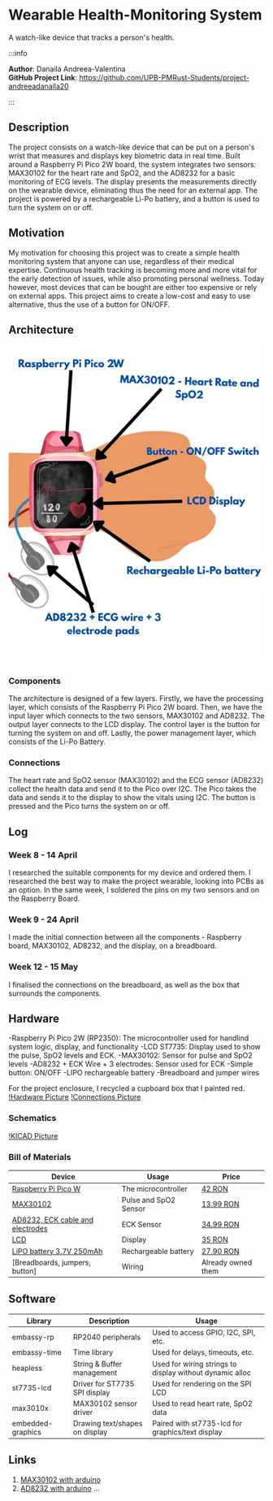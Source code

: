 # Wearable Health-Monitoring System
A watch-like device that tracks a person's health.

:::info 

**Author**: Danaila Andreea-Valentina \
**GitHub Project Link**: https://github.com/UPB-PMRust-Students/project-andreeadanaila20

:::

## Description

The project consists on a watch-like device that can be put on a person's wrist that measures and displays key biometric data in real time. Built around a Raspberry Pi Pico 2W board, the system integrates two sensors: MAX30102 for the heart rate and SpO2, and the AD8232 for a basic monitoring of ECG levels. The display presents the measurements directly on the wearable device, eliminating thus the need for an external app. The project is powered by a rechargeable Li-Po battery, and a button is used to turn the system on or off.

## Motivation

My motivation for choosing this project was to create a simple health monitoring system that anyone can use, regardless of their medical expertise. Continuous health tracking is becoming more and more vital for the early detection of issues, while also promoting personal wellness. Today however, most devices that can be bought are either too expensive or rely on external apps. This project aims to create a low-cost and easy to use alternative, thus the use of a button for ON/OFF. 

## Architecture 
![architecture](diagram_540x670-1.webp)
### Components 
The architecture is designed of a few layers. Firstly, we have the processing layer, which consists of the Raspberry Pi Pico 2W board. Then, we have the input layer which connects to the two sensors, MAX30102 and AD8232. The output layer connects to the LCD display. The control layer is the button for turning the system on and off. Lastly, the power management layer, which consists of the Li-Po Battery.

### Connections
The heart rate and SpO2 sensor (MAX30102) and the ECG sensor (AD8232) collect the health data and send it to the Pico over I2C.
The Pico takes the data and sends it to the display to show the vitals using I2C.
The button is pressed and the Pico turns the system on or off.

## Log

### Week 8 - 14 April
I researched the suitable components for my device and ordered them. I researched the best way to make the project wearable, looking into PCBs as an option. In the same week, I soldered the pins on my two sensors and on the Raspberry Board.

### Week 9 - 24 April
I made the initial connection between all the components - Raspberry board, MAX30102, AD8232, and the display, on a breadboard. 

### Week 12 - 15 May
I finalised the connections on the breadboard, as well as the box that surrounds the components.

## Hardware

-Raspberry Pi Pico 2W (RP2350): The microcontroller used for handlind system logic, display, and functionality
-LCD ST7735: Display used to show the pulse, SpO2 levels and ECK.
-MAX30102: Sensor for pulse and SpO2 levels
-AD8232 + ECK Wire + 3 electrodes: Sensor used for ECK
-Simple button: ON/OFF 
-LIPO rechargeable battery
-Breadboard and jumper wires

For the project enclosure, I recycled a cupboard box that I painted red.
[!Hardware Picture](hardware.webp)
[!Connections Picture](connections.webp)

### Schematics

[!KICAD Picture](proiect.svg)

### Bill of Materials

<!-- Fill out this table with all the hardware components that you might need.

The format is 
```
| [Device](link://to/device) | This is used ... | [price](link://to/store) |

```

-->

| Device | Usage | Price |
|--------|--------|-------|
| [Raspberry Pi Pico W](https://www.raspberrypi.com/documentation/microcontrollers/raspberry-pi-pico.html) | The microcontroller | [42 RON](https://www.optimusdigital.ro/en/raspberry-pi-boards/12394-raspberry-pi-pico-w.html) |
| [MAX30102](https://www.analog.com/media/en/technical-documentation/data-sheets/max30102.pdf) | Pulse and SpO2 Sensor | [13.99 RON](https://www.bitmi.ro/electronica/modul-senzor-pulsoximetru-max30102-10803.html?2pau=c18a6784a&2ptt=quicklink&2ptu=989f060e9&2pdlst=CjwKCAjw56DBBhAkEiwAaFsG-gOslTXvwF3MwF92Usl5F51eJF0b4_U_0tFbXzkZTmy6vWktrx3rGBoCny4QAvD_BwE&gad_source=1&gad_campaignid=20272504713&gclid=CjwKCAjw56DBBhAkEiwAaFsG-gOslTXvwF3MwF92Usl5F51eJF0b4_U_0tFbXzkZTmy6vWktrx3rGBoCny4QAvD_BwE)|
| [AD8232, ECK cable and electrodes](https://www.analog.com/media/en/technical-documentation/data-sheets/ad8232.pdf) | ECK Sensor | [34.99 RON](https://www.optimusdigital.ro/ro/senzori-altele/1347-modul-senzor-ecg-ad8232.html) |
| [LCD](https://www.displayfuture.com/Display/datasheet/controller/ST7735.pdf) | Display | [35 RON](https://emag.ro/display-tft-lcd-1-8-inch-128x160-spi-st7735s-arduino-emg204/pd) |
| [LiPO battery 3.7V 250mAh](https://en.wikipedia.org/wiki/Lithium_polymer_battery) |Rechargeable battery | [27.90 RON](https://emag.ro/acumulator-li-polymer-250mah-3-7v-502030-237/pd)
| [Breadboards, jumpers, button] | Wiring | Already owned them |

## Software

| Library | Description | Usage |
|---------|-------------|-------|
| embassy-rp | RP2040 peripherals | Used to access GPIO, I2C, SPI, etc. |
| embassy-time | Time library | Used for delays, timeouts, etc. |
| heapless | String & Buffer management | Used for wiring strings to display without dynamic alloc |
| st7735-lcd | Driver for ST7735 SPI display | Used for rendering on the SPI LCD |
| max3010x | MAX30102 sensor driver | Used to read heart rate, SpO2 data |
| embedded-graphics | Drawing text/shapes on display | Paired with st7735-lcd for graphics/text display |

## Links

<!-- Add a few links that inspired you and that you think you will use for your project -->

1. [MAX30102 with arduino](https://www.instructables.com/Guide-to-Using-MAX30102-Heart-Rate-and-Oxygen-Sens/)
2. [AD8232 with arduino](https://how2electronics.com/ecg-monitoring-with-ad8232-ecg-sensor-arduino/)
...
